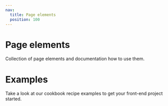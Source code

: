 ```yaml
---
nav:
  title: Page elements
  position: 100
---
```


# Page elements

Collection of page elements and documentation how to use them.
<PageRef page="breadcrumbs.html" title="Breadcrumbs" sub="Build breadcrumbs for static page, How breadcrumbs are built for CMS pages" />
<PageRef page="images.html" title="Images" sub="This section covers topics related to images, with a focus on what comes from API" />
<PageRef page="login-form.html" title="Login Form" sub="Sign in using username and password, Display data of an authenticated user, Display authentication errors, Logout" />
<PageRef page="navigation.html" title="Navigation" sub="Fetch the navigation of a store, Display navigation items" />

# Examples

Take a look at our cookbook recipe examples to get your front-end project started.
<PageRef page="examples/" title="Examples overview" sub="Overview Copy Paste Examples" />
